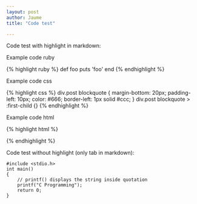 ```yaml
---
layout: post
author: Jaume
title: "Code test"

---
```


Code test with highlight in markdown:

Example code ruby

{% highlight ruby %}
def foo
  puts 'foo'
end
{% endhighlight %}

Example code css

{% highlight css %}
div.post blockquote {
	margin-bottom: 20px;
	padding-left: 10px;
	color: #666;
	border-left: 1px solid #ccc;
}
div.post blockquote > :first-child {}
{% endhighlight %}  

Example code html

{% highlight html %}
<meta name="description"/>
<meta name="author"/>
<link rel="author" href="humans.txt"/><link rel="author" href="humans.txt"/>
<link rel="alternate" type="rss+xml" title="site.name" href="index.xml">
{% endhighlight %}

Code test without highlight (only tab in markdown):

	#include <stdio.h>
	int main()
	{
		// printf() displays the string inside quotation
		printf("C Programming");
		return 0;
	}
